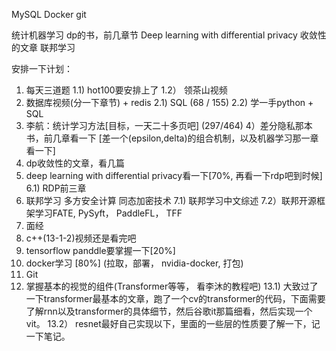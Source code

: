 MySQL
Docker
git

统计机器学习
dp的书，前几章节
Deep learning with differential privacy
收敛性的文章
联邦学习


安排一下计划：
1) 每天三道题
   1.1) hot100要安排上了
   1.2） 领茶山视频
3) 数据库视频(分一下章节) + redis
    2.1) SQL (68 / 155)
    2.2) 学一手python + SQL
4)  李航：统计学习方法[目标，一天二十多页吧] (297/464)
4）差分隐私那本书，前几章看一下 [差一个(epsilon,delta)的组合机制，以及机器学习那一章看一下]
5)  dp收敛性的文章，看几篇
6)  deep learning with differential privacy看一下[70%, 再看一下rdp吧到时候]
     6.1) RDP前三章
7)  联邦学习 多方安全计算 同态加密技术
     7.1) 联邦学习中文综述
     7.2）联邦开源框架学习FATE,  PySyft， PaddleFL， TFF
8)  面经
9)  c++(13-1-2)视频还是看完吧
10) tensorflow panddle要掌握一下[20%]
11) docker学习 [80%] (拉取，部署， nvidia-docker,  打包)
12) Git 
13) 掌握基本的视觉的组件(Transformer等等， 看李沐的教程吧)
    13.1) 大致过了一下transformer最基本的文章，跑了一个cv的transformer的代码，下面需要了解rnn以及transformer的具体细节，然后谷歌it那篇细看，然后实现一个vit。
    13.2） resnet最好自己实现以下，里面的一些层的性质要了解一下，记一下笔记。
